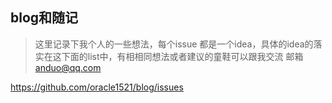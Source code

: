 blog和随记
----------

> 这里记录下我个人的一些想法，每个issue 都是一个idea，具体的idea的落实在这下面的list中，有相相同想法或者建议的童鞋可以跟我交流
> 邮箱 anduo@qq.com

https://github.com/oracle1521/blog/issues

